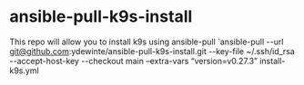 # ansible-pull-k9s-install
This repo will allow you to install k9s using ansible-pull
`ansible-pull --url git@github.com:ydewinte/ansible-pull-k9s-install.git --key-file ~/.ssh/id_rsa --accept-host-key --checkout main –extra-vars “version=v0.27.3” install-k9s.yml